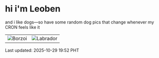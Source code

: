 # hi i'm Leoben

and i like dogs—so have some random dog pics that change whenever my CRON feels like it

|  |  |
|--------|----------|
| ![Borzoi](https://random-dog-vercel.vercel.app/api/random-borzoi?v=1761738771) | ![Labrador](https://random-dog-vercel.vercel.app/api/random-labrador?v=1761738771) |

Last updated: 2025-10-29 19:52 PHT
